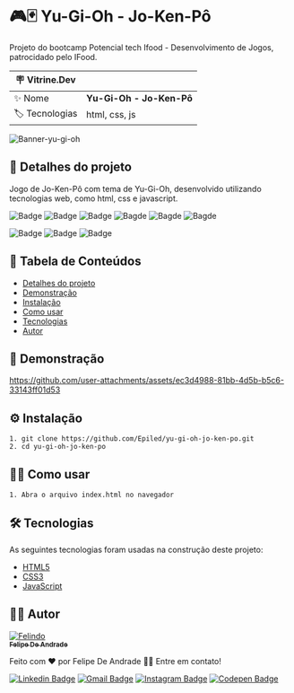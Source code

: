 # 🎮🃏 Yu-Gi-Oh - Jo-Ken-Pô

Projeto do bootcamp Potencial tech Ifood - Desenvolvimento de Jogos, patrocidado pelo IFood.

| :placard: Vitrine.Dev |     |
| -------------  | --- |
| :sparkles: Nome        | **Yu-Gi-Oh - Jo-Ken-Pô**
| :label: Tecnologias | html, css, js

![Banner-yu-gi-oh](https://github.com/user-attachments/assets/c16c6b2a-14fb-41da-8bda-73d0e7942902)

<h2 id="detalhes-do-projeto"> 📃 Detalhes do projeto </h2>

Jogo de Jo-Ken-Pô com tema de Yu-Gi-Oh, desenvolvido utilizando tecnologias web, como html, css e javascript.

![Badge](https://img.shields.io/github/last-commit/Epiled/yu-gi-oh-jo-ken-po?style=for-the-badge)
![Badge](https://img.shields.io/github/languages/code-size/Epiled/yu-gi-oh-jo-ken-po?style=for-the-badge)
![Badge](https://img.shields.io/github/languages/count/Epiled/yu-gi-oh-jo-ken-po?style=for-the-badge)
![Bagde](https://img.shields.io/badge/repo%20status-Beta-cyan?style=for-the-badge)
![Bagde](https://img.shields.io/github/v/release/Epiled/yu-gi-oh-jo-ken-po?style=for-the-badge)
![Bagde](https://img.shields.io/github/license/Epiled/yu-gi-oh-jo-ken-po?style=for-the-badge)

![Badge](https://img.shields.io/badge/-HTML5-E34F26?style=for-the-badge&logo=html5&logoColor=white)
![Badge](https://img.shields.io/badge/-CSS3-1572B6?style=for-the-badge&logo=css3&logoColor=white)
![Badge](https://img.shields.io/badge/-JS-F7DF1E?style=for-the-badge&logo=javascript&logoColor=black)

<h2> 📑 Tabela de Conteúdos </h2>

<!--ts-->
   * [Detalhes do projeto](#detalhes-do-projeto)
   * [Demonstração](#demonstracao)
   * [Instalação](#instalacao)
   * [Como usar](#como-usar)
   * [Tecnologias](#tecnologias)
   * [Autor](#autor)
<!--te-->

<h2 id="demonstracao"> 👀 Demonstração </h2>

https://github.com/user-attachments/assets/ec3d4988-81bb-4d5b-b5c6-33143ff01d53

<h2 id="instalacao"> ⚙ Instalação </h2>

```
1. git clone https://github.com/Epiled/yu-gi-oh-jo-ken-po.git
2. cd yu-gi-oh-jo-ken-po
```

<h2 id="como-usar"> 👩‍🏫 Como usar </h2>

```
1. Abra o arquivo index.html no navegador
```

<h2 id="tecnologias"> 🛠 Tecnologias </h2>

As seguintes tecnologias foram usadas na construção deste projeto:

<ul>
  <li><a href="https://www.w3schools.com/html/default.asp" target="_blank">HTML5</a></li>
  <li><a href="https://www.w3schools.com/css/default.asp" target="_blank">CSS3</a></li>
  <li><a href="https://www.w3schools.com/js/default.asp" target="_blank">JavaScript</a></li>
</ul>

<h2 id="autor"> 👨‍💻 Autor </h2>

<a href="https://github.com/Epiled">

![Felindo](https://user-images.githubusercontent.com/55258483/178338085-2cea8bf2-6d0c-409a-9d0e-23359b7d303e.png)
 <br />
 <sub><b>Felipe De Andrade</b></sub></a>

Feito com ❤️ por Felipe De Andrade 👋🏽 Entre em contato!

[![Linkedin Badge](https://img.shields.io/badge/-Felipe-blue?style=flat-square&logo=Linkedin&logoColor=white&link=https://www.linkedin.com/in/fademendonca/)](https://www.linkedin.com/in/fademendonca/)
[![Gmail Badge](https://img.shields.io/badge/-felipe.deam98@gmail.com-c14438?style=flat-square&logo=Gmail&logoColor=white&link=mailto:felipe.deam98@gmail.com)](mailto:felipe.deam98@gmail.com)
[![Instagram Badge](https://img.shields.io/badge/-Instagram-e4405f?style=flat-square&logo=Instagram&logoColor=white&link=https://www.instagram.com/felipe.deam/)](https://www.instagram.com/felipe.deam/)
[![Codepen Badge](https://img.shields.io/badge/-Codepen-000000?style=flat-square&logo=Codepen&logoColor=white&link=https://codepen.io/epiled)](https://codepen.io/epiled)
